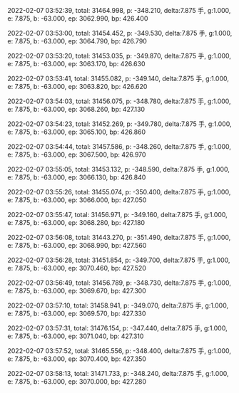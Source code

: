 2022-02-07 03:52:39, total: 31464.998, p: -348.210, delta:7.875 手, g:1.000, e: 7.875, b: -63.000, ep: 3062.990, bp: 426.400

2022-02-07 03:53:00, total: 31454.452, p: -349.530, delta:7.875 手, g:1.000, e: 7.875, b: -63.000, ep: 3064.790, bp: 426.790

2022-02-07 03:53:20, total: 31453.035, p: -349.870, delta:7.875 手, g:1.000, e: 7.875, b: -63.000, ep: 3063.170, bp: 426.630

2022-02-07 03:53:41, total: 31455.082, p: -349.140, delta:7.875 手, g:1.000, e: 7.875, b: -63.000, ep: 3063.820, bp: 426.620

2022-02-07 03:54:03, total: 31456.075, p: -348.780, delta:7.875 手, g:1.000, e: 7.875, b: -63.000, ep: 3068.260, bp: 427.130

2022-02-07 03:54:23, total: 31452.269, p: -349.780, delta:7.875 手, g:1.000, e: 7.875, b: -63.000, ep: 3065.100, bp: 426.860

2022-02-07 03:54:44, total: 31457.586, p: -348.260, delta:7.875 手, g:1.000, e: 7.875, b: -63.000, ep: 3067.500, bp: 426.970

2022-02-07 03:55:05, total: 31453.132, p: -348.590, delta:7.875 手, g:1.000, e: 7.875, b: -63.000, ep: 3066.130, bp: 426.840

2022-02-07 03:55:26, total: 31455.074, p: -350.400, delta:7.875 手, g:1.000, e: 7.875, b: -63.000, ep: 3066.000, bp: 427.050

2022-02-07 03:55:47, total: 31456.971, p: -349.160, delta:7.875 手, g:1.000, e: 7.875, b: -63.000, ep: 3068.280, bp: 427.180

2022-02-07 03:56:08, total: 31443.270, p: -351.490, delta:7.875 手, g:1.000, e: 7.875, b: -63.000, ep: 3068.990, bp: 427.560

2022-02-07 03:56:28, total: 31451.854, p: -349.700, delta:7.875 手, g:1.000, e: 7.875, b: -63.000, ep: 3070.460, bp: 427.520

2022-02-07 03:56:49, total: 31456.789, p: -348.730, delta:7.875 手, g:1.000, e: 7.875, b: -63.000, ep: 3069.670, bp: 427.300

2022-02-07 03:57:10, total: 31458.941, p: -349.070, delta:7.875 手, g:1.000, e: 7.875, b: -63.000, ep: 3069.570, bp: 427.330

2022-02-07 03:57:31, total: 31476.154, p: -347.440, delta:7.875 手, g:1.000, e: 7.875, b: -63.000, ep: 3071.040, bp: 427.310

2022-02-07 03:57:52, total: 31465.556, p: -348.400, delta:7.875 手, g:1.000, e: 7.875, b: -63.000, ep: 3070.400, bp: 427.350

2022-02-07 03:58:13, total: 31471.733, p: -348.240, delta:7.875 手, g:1.000, e: 7.875, b: -63.000, ep: 3070.000, bp: 427.280